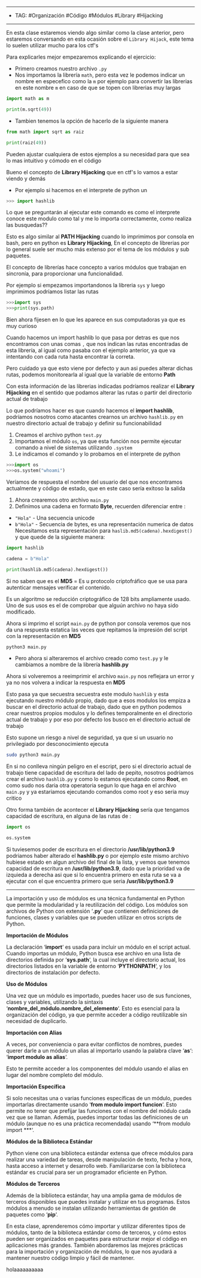 
----
- TAG: #Organización #Código #Módulos #Library #Hijacking
----
En esta clase estaremos viendo algo similar como la clase anterior, pero estaremos conversando en esta ocasión sobre el `Library Hijack`, este tema lo suelen utilizar mucho para los ctf's  

Para explicarles mejor empezaremos explicando el ejercicio:

- Primero creamos nuestro archivo `.py`
- Nos importamos la librería `math`, pero esta vez le podemos indicar  un nombre en especefico como la  `m` por ejemplo para convertir las librerias en este nombre `m` en caso de que se topen con librerias muy largas 
```python
import math as m 

print(m.sqrt(49))
```
- Tambien tenemos la opción de hacerlo de la siguiente manera 
```python
from math import sqrt as raiz

print(raiz(49))
```

Pueden ajustar cualquiera de estos ejemplos a su necesidad para que sea lo mas intuitivo y cómodo en el código 

Bueno el concepto de **Library Hijacking** que en ctf's lo vamos a estar viendo y demás 
- Por ejemplo si hacemos en el interprete de python un 
```python
>>> import hashlib
```

Lo que se preguntarán al ejecutar este comando es como el interprete conoce este modulo como tal y me lo importa correctamente, como realiza las busquedas??

Esto es algo similar al **PATH Hijacking** cuando lo imprimimos por consola en bash, pero en python es **Library Hijacking**, En el concepto de librerias por lo general suele ser mucho más extenso por el tema de los módulos y sub paquetes.

 El concepto de librerías hace concepto a varios módulos que trabajan en sincronía, para proporcionar una funcionalidad.

Por ejemplo si empezamos importandonos la libreria `sys` y luego imprimimos podríamos listar las rutas

```python
>>>import sys 
>>>print(sys.path)
```

Bien ahora fijesen en lo que les aparece en sus computadoras ya que es muy curioso 

Cuando hacemos un import hashlib lo que pasa por detras es que nos encontramos con unas comas `,` que nos indican las rutas encontradas de esta librería, al igual como pasaba con el ejemplo anterior, ya que va intentando con cada ruta hasta encontrar la correta.

Pero cuidado ya que esto viene por defecto y aun asi puedes alterar dichas rutas, podemos monitorearla al igual que la variable de entorno **Path**

Con esta información de las librerias indicadas podríamos realizar el **Library Hijacking** en el sentido que podamos alterar las rutas o partir del directorio actual de trabajo

Lo que podríamos hacer es que cuando hacemos el **import hashlib**, podríamos nosotros como atacantes crearnos un archivo `hashlib.py` en nuestro directorio actual de trabajo y definir su funcionabilidad 

1. Creamos el archivo python `test.py`
2. Importamos el módulo `os`, ya que esta función nos permite ejecutar comando a nivel de sistemas utilizando `.system`
3. Le indicamos el comando y lo probamos en el interprete de python
```python
>>>import os 
>>>os.system("whoami")
```

Veríamos de respuesta el nombre del usuario del que nos encontramos actualmente y código de estado, que en este caso sería exitoso la salida

1. Ahora crearemos otro archivo `main.py`
2. Definimos una cadena en formato **Byte**, recuerden diferenciar entre :
- `"Hola"` - Una secuencia unicode
- `b"Hola"` - Secuencia de bytes, es una representación numerica de datos 
Necesitamos esta representación para `haslib.md5(cadena).hexdigest()` y que quede de la siguiente manera:

```python
import hashlib

cadena = b"Hola"

print(hashlib.md5(cadena).hexdigest())
```

Si no saben que es el **MD5** = Es u protocolo criptofráfico que se usa para autenticar mensajes verificar el contenido.

Es un algoritmo se reducción criptográfico de 128 bits ampliamente usado. Uno de sus usos es el de comprobar que alguún archivo no haya sido modificado.

Ahora si imprimo el script `main.py` de python por consola veremos que nos da una respuesta estatica las veces que repitamos la impresión del script con la representación en **MD5**

```bash
python3 main.py
```

- Pero ahora si alteraremos el archivo creado como `test.py` y le cambiamos a nombre de la librería **hashlib.py**

Ahora si volveremos a reeimprimir el archivo `main.py` nos reflejara un error y ya no nos volvera a indicar la respuesta en **MD5** 

Esto pasa ya que secuestra secuestra este modulo  `hashlib` y esta ejecutando nuestro módulo  propio, dado que a esos modulos los empiza a buscar en el directorio actual de trabajo, dado que en python podemos crear nuestros propios modulos y lo defines temporalmente en el directorio actual de trabajo y por eso por defecto los busco en el directorio actual de trabajo

Esto supone un riesgo a nivel de seguridad, ya que si un usuario no privilegiado por desconocimiento ejecuta 

```bash
sudo python3 main.py
```

En si no conlleva ningún peligro en el escript, pero si el directorio actual de trabajo tiene capacidad de escritura del lado de pepito, nosotros podríamos crear el archivo `hashlib.py` y como lo estamos ejecutando como **Root**, en como sudo nos daria otra operatoria segun lo que haga en el archivo `main.py` y ya estariamos ejecutando comandos como root y eso seria muy critico 

Otro forma también de acontecer el **Library Hijacking** sería que tengamos capacidad de escritura, en alguna de las rutas de :

```python
import os 

os.system
```

Si tuviesemos poder de escritura en el directorio **/usr/lib/python3.9** podriamos haber alterado el **hashlib.py** o por ejemplo este mismo archivo hubiese estado en algun archivo del final de la lista, y vemos que tenemos capacidad de escritura en **/usr/lib/python3.9**, dado que la prioridad va de izquieda a derecha asi que si lo encuentra primero en esta ruta se va a ejecutar con el que encuentra primero que seria **/usr/lib/python3.9**

----
La importación y uso de módulos es una técnica fundamental en Python que permite la modularidad y la reutilización del código. Los módulos son archivos de Python con extensión ‘**.py**‘ que contienen definiciones de funciones, clases y variables que se pueden utilizar en otros scripts de Python.

**Importación de Módulos**

La declaración ‘**import**‘ es usada para incluir un módulo en el script actual. Cuando importas un módulo, Python busca ese archivo en una lista de directorios definida por ‘**sys.path**‘, la cual incluye el directorio actual, los directorios listados en la variable de entorno ‘**PYTHONPATH**‘, y los directorios de instalación por defecto.

**Uso de Módulos**

Una vez que un módulo es importado, puedes hacer uso de sus funciones, clases y variables, utilizando la sintaxis ‘**nombre_del_módulo.nombre_del_elemento**‘. Esto es esencial para la organización del código, ya que permite acceder a código reutilizable sin necesidad de duplicarlo.

**Importación con Alias**

A veces, por conveniencia o para evitar conflictos de nombres, puedes querer darle a un módulo un alias al importarlo usando la palabra clave ‘**as**‘: ‘**import modulo as alias**‘.

Esto te permite acceder a los componentes del módulo usando el alias en lugar del nombre completo del módulo.

**Importación Específica**

Si solo necesitas una o varias funciones específicas de un módulo, puedes importarlas directamente usando ‘**from modulo import funcion**‘. Esto permite no tener que prefijar las funciones con el nombre del módulo cada vez que se llaman. Además, puedes importar todas las definiciones de un módulo (aunque no es una práctica recomendada) usando ‘**from modulo import ***‘.

**Módulos de la Biblioteca Estándar**

Python viene con una biblioteca estándar extensa que ofrece módulos para realizar una variedad de tareas, desde manipulación de texto, fecha y hora, hasta acceso a internet y desarrollo web. Familiarizarse con la biblioteca estándar es crucial para ser un programador eficiente en Python.

**Módulos de Terceros**

Además de la biblioteca estándar, hay una amplia gama de módulos de terceros disponibles que puedes instalar y utilizar en tus programas. Estos módulos a menudo se instalan utilizando herramientas de gestión de paquetes como ‘**pip**‘.

En esta clase, aprenderemos cómo importar y utilizar diferentes tipos de módulos, tanto de la biblioteca estándar como de terceros, y cómo estos pueden ser organizados en paquetes para estructurar mejor el código en aplicaciones más grandes. También abordaremos las mejores prácticas para la importación y organización de módulos, lo que nos ayudará a mantener nuestro código limpio y fácil de mantener.

holaaaaaaaaaa